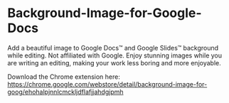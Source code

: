 # Background-Image-for-Google-Docs
Add a beautiful image to Google Docs™ and Google Slides™ background while editing. Not affiliated with Google. Enjoy stunning images while you are writing an editing, making your work less boring and more enjoyable.

Download the Chrome extension here: https://chrome.google.com/webstore/detail/background-image-for-goog/ehohalpjnnlcmckljdflafjjahdgjpmh
